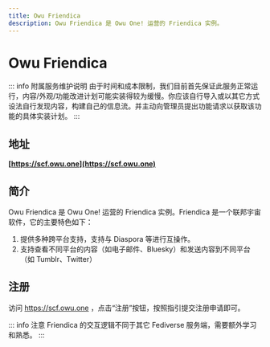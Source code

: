 ```yaml
---
title: Owu Friendica
description: Owu Friendica 是 Owu One! 运营的 Friendica 实例。
---
```


# Owu Friendica

::: info 附属服务维护说明
由于时间和成本限制，我们目前首先保证此服务正常运行，内容/外观/功能改进计划可能实装得较为缓慢。你应该自行导入或以其它方式设法自行发现内容，构建自己的信息流。并主动向管理员提出功能请求以获取该功能的具体实装计划。
:::

## 地址

**[https://scf.owu.one](https://scf.owu.one)**

## 简介

Owu Friendica 是 Owu One! 运营的 Friendica 实例。Friendica 是一个联邦宇宙软件，它的主要特色如下：

1. 提供多种跨平台支持，支持与 Diaspora 等进行互操作。
2. 支持查看不同平台的内容（如电子邮件、Bluesky）和发送内容到不同平台（如 Tumblr、Twitter）

## 注册

访问 https://scf.owu.one ，点击“注册”按钮，按照指引提交注册申请即可。

::: info 注意
Friendica 的交互逻辑不同于其它 Fediverse 服务端，需要额外学习和熟悉。
:::
